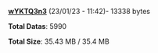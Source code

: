 [**wYKTQ3n3**](/data/wYKTQ3n3.txt) (23/01/23 - 11:42)- 13338 bytes

**Total Datas**: 5990

**Total Size**: 35.43 MB / 35.4 MB